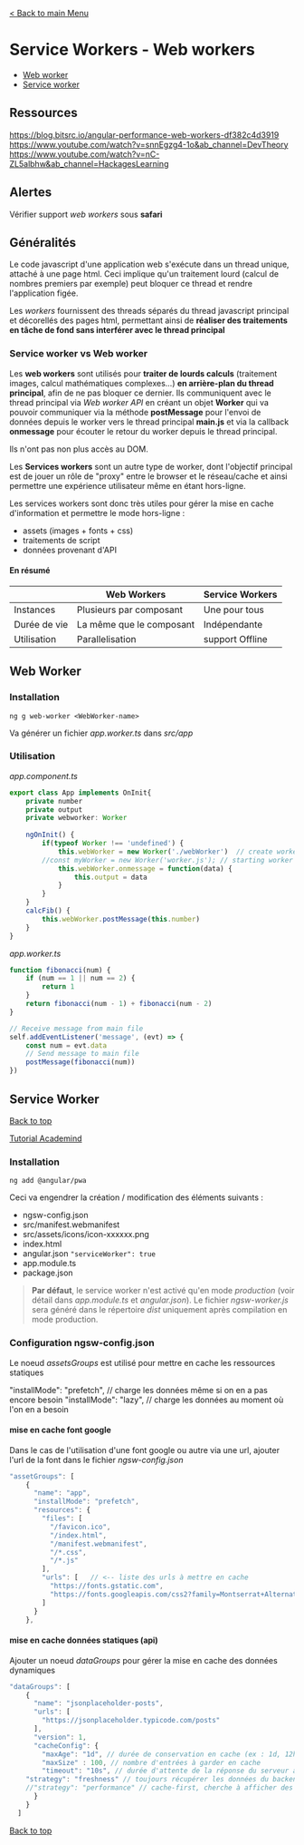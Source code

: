 [< Back to main Menu](https://github.com/gsoulie/angular-resources/blob/master/ng-sheet.md)    

# Service Workers - Web workers

* [Web worker](#web-worker)     
* [Service worker](#service-worker)      

## Ressources

https://blog.bitsrc.io/angular-performance-web-workers-df382c4d3919      
https://www.youtube.com/watch?v=snnEgzg4-1o&ab_channel=DevTheory     
https://www.youtube.com/watch?v=nC-ZL5albhw&ab_channel=HackagesLearning      

## Alertes

Vérifier support *web workers* sous **safari**

## Généralités

Le code javascript d'une application web s'exécute dans un thread unique, attaché à une page html. Ceci implique qu'un traitement lourd (calcul de nombres premiers par exemple)
peut  bloquer ce thread et rendre l'application figée.

Les *workers* fournissent des threads séparés du thread javascript principal et décorellés des pages html, permettant ainsi de **réaliser des traitements en tâche de fond sans interférer avec le thread principal**

### Service worker vs Web worker

Les **web workers** sont utilisés pour **traiter de lourds calculs** (traitement images, calcul mathématiques complexes...) **en arrière-plan du thread principal**, afin de ne pas bloquer ce dernier.
Ils communiquent avec le thread principal via *Web worker API* en créant un objet **Worker** qui va pouvoir communiquer via la méthode **postMessage** pour l'envoi de données
depuis le worker vers le thread principal **main.js** et via la callback **onmessage** pour écouter le retour du worker depuis le thread principal.

Ils n'ont pas non plus accès au DOM.

Les **Services workers** sont un autre type de worker, dont l'objectif principal est de jouer un rôle de "proxy" entre le browser et le réseau/cache et ainsi permettre une expérience utilisateur même en étant hors-ligne.

Les services workers sont donc très utiles pour gérer la mise en cache d'information et permettre le mode hors-ligne : 

* assets (images + fonts + css)     
* traitements de script     
* données provenant d'API     

#### En résumé

|| Web Workers  | Service Workers  |
|-|-|-|
| Instances    | Plusieurs par composant | Une pour tous |
| Durée de vie     | La même que le composant  | Indépendante      |
| Utilisation | Parallelisation  | support Offline  |

## Web Worker

### Installation

````ng g web-worker <WebWorker-name>````

Va générer un fichier *app.worker.ts* dans *src/app*

### Utilisation

*app.component.ts*

````typescript
export class App implements OnInit{
    private number
    private output
    private webworker: Worker
    
    ngOnInit() {
        if(typeof Worker !== 'undefined') {
            this.webWorker = new Worker('./webWorker')	// create worker 
	    //const myWorker = new Worker('worker.js');	// starting worker thread
            this.webWorker.onmessage = function(data) {
                this.output = data
            }
        }
    }
    calcFib() {
        this.webWorker.postMessage(this.number)
    }
}
````

*app.worker.ts*

````typescript
function fibonacci(num) {
    if (num == 1 || num == 2) {
        return 1
    }
    return fibonacci(num - 1) + fibonacci(num - 2)
}

// Receive message from main file
self.addEventListener('message', (evt) => {
    const num = evt.data
    // Send message to main file
    postMessage(fibonacci(num))
})
````

## Service Worker
[Back to top](#service-workers---web-workers)    

[Tutorial Academind](https://www.youtube.com/watch?v=5YtNQJQu31Y&ab_channel=Academind)      

### Installation

````ng add @angular/pwa````

Ceci va engendrer la création / modification des éléments suivants :
* ngsw-config.json      
* src/manifest.webmanifest      
* src/assets/icons/icon-xxxxxx.png       
* index.html      
* angular.json ````"serviceWorker": true````     
* app.module.ts    
* package.json     

> **Par défaut**, le service worker n'est activé qu'en mode *production* (voir détail dans *app.module.ts* et *angular.json*). 
Le fichier *ngsw-worker.js* sera généré dans le répertoire *dist* uniquement après compilation en mode production.

### Configuration ngsw-config.json

Le noeud *assetsGroups* est utilisé pour mettre en cache les ressources statiques

"installMode": "prefetch", // charge les données même si on en a pas encore besoin
"installMode": "lazy", // charge les données au moment où l'on en a besoin

#### mise en cache font google

Dans le cas de l'utilisation d'une font google ou autre via une url, ajouter l'url de la font dans le fichier *ngsw-config.json*

````typescript
"assetGroups": [
    {
      "name": "app",
      "installMode": "prefetch",
      "resources": {
        "files": [
          "/favicon.ico",
          "/index.html",
          "/manifest.webmanifest",
          "/*.css",
          "/*.js"
        ],
        "urls": [	// <-- liste des urls à mettre en cache
		  "https://fonts.gstatic.com",
          "https://fonts.googleapis.com/css2?family=Montserrat+Alternates:wght@300&family=Pacifico&display=swap"
        ]
      }
    },
````

#### mise en cache données statiques (api)

Ajouter un noeud *dataGroups* pour gérer la mise en cache des données dynamiques

````typescript
"dataGroups": [
    {
      "name": "jsonplaceholder-posts",
      "urls": [
        "https://jsonplaceholder.typicode.com/posts"
      ],
      "version": 1,
      "cacheConfig": {
        "maxAge": "1d", // durée de conservation en cache (ex : 1d, 12h, 50m...) voir documentation officielle pour les unités
        "maxSize" : 100, // nombre d'entrées à garder en cache
        "timeout": "10s", // durée d'attente de la réponse du serveur avant de basculer sur le chargement des données en cache
	"strategy": "freshness" // toujours récupérer les données du backend en premier et si on est offline chercher les données en cache
	//"strategy": "performance" // cache-first, cherche à afficher des données le plus vite possible. Prend en compte le maxAge
      }
    }
  ]
````

[Back to top](#service-workers---web-workers)    
